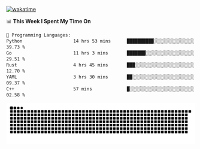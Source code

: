 [![wakatime](https://wakatime.com/badge/user/384f91c6-4eee-411f-8f3b-1b691f58a544.svg)](https://wakatime.com/@384f91c6-4eee-411f-8f3b-1b691f58a544)

<!--START_SECTION:waka-->
📊 **This Week I Spent My Time On** 

```text
💬 Programming Languages: 
Python                   14 hrs 53 mins      ██████████░░░░░░░░░░░░░░░   39.73 % 
Go                       11 hrs 3 mins       ███████░░░░░░░░░░░░░░░░░░   29.51 % 
Rust                     4 hrs 45 mins       ███░░░░░░░░░░░░░░░░░░░░░░   12.70 % 
YAML                     3 hrs 30 mins       ██░░░░░░░░░░░░░░░░░░░░░░░   09.37 % 
C++                      57 mins             █░░░░░░░░░░░░░░░░░░░░░░░░   02.58 % 
```


<!--END_SECTION:waka-->

<picture>
  <source media="(prefers-color-scheme: dark)" srcset="https://raw.githubusercontent.com/fuwx295/fuwx295/output/github-contribution-grid-snake-dark.svg">
  <source media="(prefers-color-scheme: light)" srcset="https://raw.githubusercontent.com/fuwx295/fuwx295/output/github-contribution-grid-snake.svg">
  <img alt="github contribution grid snake animation" src="https://raw.githubusercontent.com/fuwx295/fuwx295/output/github-contribution-grid-snake.svg">
</picture>
